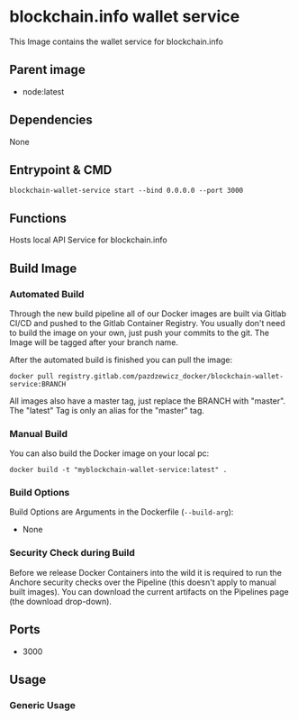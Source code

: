 # blockchain.info wallet service

This Image contains the wallet service for blockchain.info

## Parent image

- node:latest

## Dependencies

None

## Entrypoint & CMD

```
blockchain-wallet-service start --bind 0.0.0.0 --port 3000
```

## Functions

Hosts local API Service for blockchain.info

## Build Image

### Automated Build

Through the new build pipeline all of our Docker images are built via Gitlab CI/CD and pushed to the Gitlab Container Registry. You usually don't need to build the image on your own, just push your commits to the git. The Image will be tagged after your branch name.

After the automated build is finished you can pull the image:

```
docker pull registry.gitlab.com/pazdzewicz_docker/blockchain-wallet-service:BRANCH
```

All images also have a master tag, just replace the BRANCH with "master". The "latest" Tag is only an alias for the "master" tag.

### Manual Build

You can also build the Docker image on your local pc:

```
docker build -t "myblockchain-wallet-service:latest" .
```

### Build Options

Build Options are Arguments in the Dockerfile (`--build-arg`):

- None

### Security Check during Build

Before we release Docker Containers into the wild it is required to run the Anchore security checks over the Pipeline (this doesn't apply to manual built images). You can download the current artifacts on the Pipelines page (the download drop-down).

## Ports

- 3000

## Usage

### Generic Usage